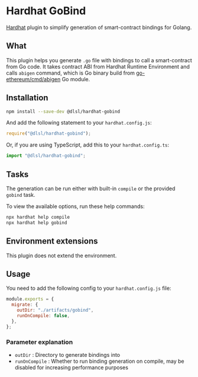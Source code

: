 # Hardhat GoBind

[Hardhat](https://hardhat.org) plugin to simplify generation of smart-contract bindings for Golang.

## What

This plugin helps you generate `.go` file with bindings to call a smart-contract from Go code. It takes contract ABI from Hardhat Runtime Environment and calls `abigen` command, which is Go binary build from [go-ethereum/cmd/abigen](https://github.com/ethereum/go-ethereum/tree/master/cmd/abigen) Go module.

## Installation

```bash
npm install --save-dev @dlsl/hardhat-gobind
```

And add the following statement to your `hardhat.config.js`:

```js
require("@dlsl/hardhat-gobind");
```

Or, if you are using TypeScript, add this to your `hardhat.config.ts`:

```ts
import "@dlsl/hardhat-gobind";
```

## Tasks

The generation can be run either with built-in `compile` or the provided `gobind` task.

To view the available options, run these help commands:
```bash
npx hardhat help compile
npx hardhat help gobind
```

## Environment extensions

This plugin does not extend the environment.

## Usage

You need to add the following config to your `hardhat.config.js` file:

```js
module.exports = {
  migrate: {
    outDir: "./artifacts/gobind",
    runOnCompile: false,
  },
};
```

### Parameter explanation

- `outDir` : Directory to generate bindings into
- `runOnCompile` : Whether to run binding generation on compile, may be disabled for increasing performance purposes

